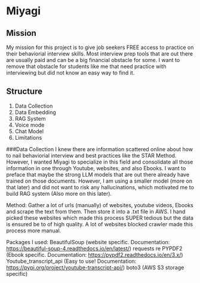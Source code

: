 # Miyagi

## Mission
My mission for this project is to give job seekers FREE access to practice on their behaviorial interview skills. Most interview prep tools that are out there 
are usually paid and can be a big financial obstacle for some. I want to remove that obstacle for students like me that need practice with interviewing but did not know an easy way to find it.


## Structure
1. Data Collection
2. Data Embedding
3. RAG System
4. Voice mode
5. Chat Model
6. Limitations


###Data Collection
I knew there are information scattered online about how to nail behaviorial interview and best practices like the STAR Method. However, I wanted Miyagi to specialize in
this field and consolidate all those information in one through Youtube, websites, and also Ebooks. I want to preface that maybe the strong LLM models that are out there already have
trained on those documents. However, I am using a smaller model (more on that later) and did not want to risk any hallucinations, which motivated me to build RAG system 
(Also more on this later). 

Method:
Gather a lot of urls (manually) of websites, youtube videos, Ebooks and scrape the text from them. Then store it into a .txt file in AWS. I hand picked these websites
which made this process SUPER tedious but the data is ensured be to of high quality. A lot of websites blocked crawler made this process more manual. 

Packages I used:
BeautifulSoup (website specific. Documentation: https://beautiful-soup-4.readthedocs.io/en/latest/)
requests
re
PYPDF2 (Ebook specific. Documentation: https://pypdf2.readthedocs.io/en/3.x/)
Youtube_transcript_api (Easy to use! Documentation: https://pypi.org/project/youtube-transcript-api/)
boto3 (AWS S3 storage specific)
